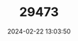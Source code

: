 ---
title: "29473"
category: "Pteralopex taki"
draft: false
date: 2024-02-22 13:03:50
languages:
  English: ["New Georgia Monkey-faced Bat", "New Georgian Monkey-faced Bat"]
---